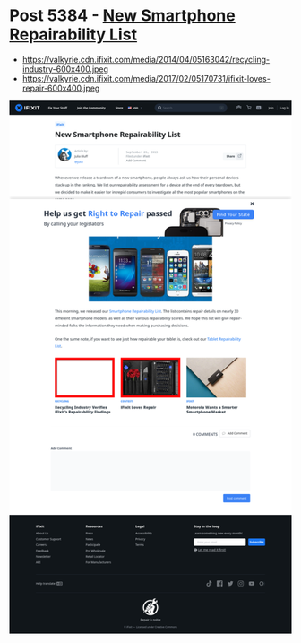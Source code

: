 # Post 5384 - [New Smartphone Repairability List](https://www.ifixit.com/News/5384/new-smartphone-repairability-list)

- https://valkyrie.cdn.ifixit.com/media/2014/04/05163042/recycling-industry-600x400.jpeg
- https://valkyrie.cdn.ifixit.com/media/2017/02/05170731/ifixit-loves-repair-600x400.jpeg

![screencap](screenshots/eebe2c9c-6b14-46fd-a4e2-129028c75a62.png)
